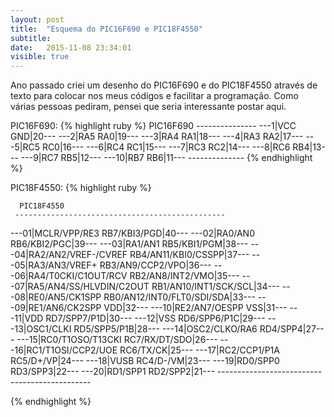```yaml
---
layout: post
title:  "Esquema do PIC16F690 e PIC18F4550"
subtitle:
date:   2015-11-08 23:34:01
visible: true
---
```


Ano passado criei um desenho do PIC16F690 e do PIC18F4550 através de texto para colocar nos meus códigos e facilitar a programação. Como várias pessoas pediram, pensei que seria interessante postar aqui.

PIC16F690:
{% highlight ruby %}
                      PIC16F690
                      ---------------
                  ---1|VCC        GND|20---
                  ---2|RA5        RA0|19---
                  ---3|RA4        RA1|18---
                  ---4|RA3        RA2|17---
                  ---5|RC5        RC0|16---
                  ---6|RC4        RC1|15---
                  ---7|RC3        RC2|14---
                  ---8|RC6        RB4|13---
                  ---9|RC7        RB5|12---
                 ---10|RB7        RB6|11---
                       --------------
{% endhighlight %}

PIC18F4550:
{% highlight ruby %}

      PIC18F4550
     -----------------------------------------------
 ---01|MCLR/VPP/RE3                      RB7/KBI3/PGD|40---
 ---02|RA0/AN0                           RB6/KBI2/PGC|39---
 ---03|RA1/AN1                           RB5/KBI1/PGM|38---
 ---04|RA2/AN2/VREF-/CVREF        RB4/AN11/KBI0/CSSPP|37---
 ---05|RA3/AN3/VREF+                 RB3/AN9/CCP2/VPO|36---
 ---06|RA4/T0CKI/C1OUT/RCV           RB2/AN8/INT2/VMO|35---
 ---07|RA5/AN4/SS/HLVDIN/C2OUT  RB1/AN10/INT1/SCK/SCL|34---
 ---08|RE0/AN5/CK1SPP      RB0/AN12/INT0/FLT0/SDI/SDA|33---
 ---09|RE1/AN6/CK2SPP                             VDD|32---
 ---10|RE2/AN7/OESPP                              VSS|31---
 ---11|VDD                               RD7/SPP7/P1D|30---
 ---12|VSS                               RD6/SPP6/P1C|29---
 ---13|OSC1/CLKI                         RD5/SPP5/P1B|28---
 ---14|OSC2/CLKO/RA6                         RD4/SPP4|27---
 ---15|RC0/T1OSO/T13CKI                 RC7/RX/DT/SDO|26---
 ---16|RC1/T1OSI/CCP2/UOE                   RC6/TX/CK|25---
 ---17|RC2/CCP1/P1A                         RC5/D+/VP|24---
 ---18|VUSB                                 RC4/D-/VM|23---
 ---19|RD0/SPP0                              RD3/SPP3|22---
   ---20|RD1/SPP1                              RD2/SPP2|21---
       ----------------------------------------------

{% endhighlight %}